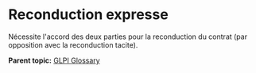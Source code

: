 Reconduction expresse
=====================

Nécessite l'accord des deux parties pour la reconduction du contrat (par
opposition avec la reconduction tacite).

**Parent topic:** [GLPI Glossary](../../glpi/glossary.html)
